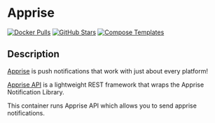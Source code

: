 # Apprise

[![Docker Pulls](https://img.shields.io/docker/pulls/caronc/apprise?style=flat-square&color=607D8B&label=docker%20pulls&logo=docker)](https://hub.docker.com/r/caronc/apprise)
[![GitHub Stars](https://img.shields.io/github/stars/caronc/apprise-api?style=flat-square&color=607D8B&label=github%20stars&logo=github)](https://github.com/caronc/apprise-api)
[![Compose Templates](https://img.shields.io/static/v1?style=flat-square&color=607D8B&label=compose&message=templates)](https://github.com/GhostWriters/DockSTARTer/tree/master/compose/.apps/apprise)

## Description

[Apprise](https://github.com/caronc/apprise) is push notifications that work with just about every platform!

[Apprise API](https://github.com/caronc/apprise-api) is a lightweight REST framework that wraps the Apprise Notification Library.

This container runs Apprise API which allows you to send apprise notifications.

